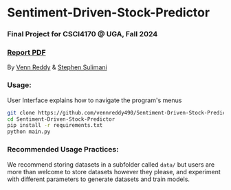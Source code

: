 # Sentiment-Driven-Stock-Predictor

### Final Project for CSCI4170 @ UGA, Fall 2024

### [Report PDF](https://github.com/vennreddy490/Sentiment-Driven-Stock-Predictor/blob/main/Reddy%2C%20Sulimani%20-%20Sentiment-Driven%20Stock%20Predictor%20Report.pdf)

By [Venn Reddy](mailto:vennreddy@uga.edu) & [Stephen Sulimani](mailto:stephensulimani@uga.edu)

### Usage:

User Interface explains how to navigate the program's menus

```bash
git clone https://github.com/vennreddy490/Sentiment-Driven-Stock-Predictor
cd Sentiment-Driven-Stock-Predictor
pip install -r requirements.txt
python main.py
```

### Recommended Usage Practices:

We recommend storing datasets in a subfolder called `data/` but users are more than welcome to store datasets however they please, and experiment with different parameters to generate datasets and train models.

